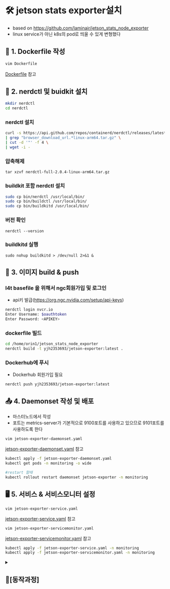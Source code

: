 # 🛠️ jetson stats exporter설치
- based on https://github.com/laminair/jetson_stats_node_exporter
- linux service가 아닌 k8s의 pod로 띄울 수 있게 변형했다

## 📄 1. Dockerfile 작성
```bash
vim Dockerfile
```

[Dockerfile](Dockerfile) 참고

## 🔨 2. nerdctl 및 buidkit 설치
```bash
mkdir nerdctl
cd nerdctl
```
### nerdctl 설치
```bash
curl -s https://api.github.com/repos/containerd/nerdctl/releases/latest \
| grep "browser_download_url.*linux-arm64.tar.gz" \
| cut -d '"' -f 4 \
| wget -i -
```
### 압축해제
```
tar xzvf nerdctl-full-2.0.4-linux-arm64.tar.gz
```

### buildkit 포함 nerdctl 설치
```bash
sudo cp bin/nerdctl /usr/local/bin/
sudo cp bin/buildctl /usr/local/bin/
sudo cp bin/buildkitd /usr/local/bin/
```
### 버전 확인
```
nerdctl --version
```
### buildkitd 실행
```
sudo nohup buildkitd > /dev/null 2>&1 &
```

## 🐋 3. 이미지 build & push

### l4t basefile 을 위해서 ngc회원가입 및 로그인
- api키 발급(https://org.ngc.nvidia.com/setup/api-keys)
```bash
nerdctl login nvcr.io
Enter Username: $oauthtoken
Enter Password: <APIKEY>
```

### dockerfile 빌드
```bash
cd /home/orin1/jetson_stats_node_exporter
nerdctl build -t yjh2353693/jetson-exporter:latest .
```
### Dockerhub에 푸시
- Dockerhub 회원가입 필요
```
nerdctl push yjh2353693/jetson-exporter:latest
```

## 📤 4. Daemonset 작성 및 배포
- 마스터노드에서 작성
- 포트는 metrics-server가 기본적으로 9100포트를 사용하고 있으므로 9101포트를 사용하도록 한다

`vim jetson-exporter-daemonset.yaml`

[jetson-exporter-daemonset.yaml](https://github.com/jiiihwan/k8s-dashboard/blob/main/exporter/jetson-exporter-daemonset.yaml) 참고

```bash
kubectl apply -f jetson-exporter-daemonset.yaml
kubectl get pods -n monitoring -o wide

#restart 할때
kubectl rollout restart daemonset jetson-exporter -n monitoring
```

## 🖥️ 5. 서비스 & 서비스모니터 설정
`vim jetson-exporter-service.yaml`

[jetson-exporter-service.yaml](https://github.com/jiiihwan/k8s-dashboard/blob/main/exporter/jetson-exporter-service.yaml) 참고

`vim jetson-exporter-servicemonitor.yaml`

[jetson-exporter-servicemonitor.yaml](https://github.com/jiiihwan/k8s-dashboard/blob/main/exporter/jetson-exporter-servicemonitor.yaml) 참고

```bash
kubectl apply -f jetson-exporter-service.yaml -n monitoring
kubectl apply -f jetson-exporter-servicemonitor.yaml -n monitoring
```

<details>
<summary> <strong> <h2> 📌[동작과정] </strong> </summary>

### ✅**1단계: Docker 이미지 준비**

### 🎯 목표: Jetson에서 동작할 수 있는 exporter 컨테이너 환경 만들기

- `jetson_stats_node_exporter` 소스를 기반으로 `l4t-base:r36.2.0` 이미지를 사용해 Dockerfile 작성
- 필요한 Python 라이브러리 (`jetson_stats`, `prometheus_client`, `schedule` 등) 설치
- Docker 이미지 빌드
- DockerHub로 푸시

### ✅ **2단계: DaemonSet으로 Pod 자동 배포**

### 🎯 목표: Jetson Orin Nano 노드마다 exporter Pod를 자동 실행

- `DaemonSet`은 Jetson 노드(예: `arm64`)마다 1개의 Pod을 배포
- 전 단계에서 만든 Docker 이미지를 기반으로 Pod 내부에서는  실행
    - `Pod`에는 라벨이 붙음: app: jetson-exporter
- Pod의 내부 포트 `9101`에서 `/metrics` 엔드포인트 열림

### ✅ **3단계: Service로 Pod 묶기**

### 🎯 목표: Prometheus가 exporter Pod에 고정된 경로로 접근 가능하도록 함

- `Service`는 Pod에 붙은 라벨 `app=jetson-exporter`를 selector로 설정
    - 내부적으로 Pod IP가 바뀌어도 항상 같은 Service 주소로 접근 가능
    - 포트 이름은 `metrics`, 포트는 `9101`로 지정

### ✅ **4단계: ServiceMonitor 생성**

### 🎯 목표: Prometheus가 위 Service를 자동으로 감지하고 scrape 하도록 연결

- Prometheus Operator는 설치 시 CRD로 `ServiceMonitor` 리소스를 생성할 수 있게 해줌
- `ServiceMonitor`는 Service를 라벨로 찾아서 연결
    - scrape할 포트(`metrics`)와 주기(`1s`)도 정의

### ✅ **5단계: Prometheus Operator가 감지**

### 🎯 내부 동작 순서:

1. Prometheus Operator는 ServiceMonitor를 **주기적으로 감시**
2. `release: prometheus` 라벨이 붙은 ServiceMonitor만 인식
3. 이걸 기반으로 Prometheus의 scrape 설정을 **자동 업데이트**함 (`scrape_configs`에 job 추가됨)

### ✅ **6단계: Prometheus가 실제로 수집 시작**

### 🎯 목표: exporter에서 메트릭을 받아와 저장

- Prometheus는 Service를 통해 Pod의 `/metrics` 엔드포인트에 접근
- exporter는 `jetson_gpu_temp_c`, `jetson_power_usage_watts` 같은 메트릭을 내보냄
    - Prometheus는 이 데이터를 수집하고 시계열 DB에 저장

